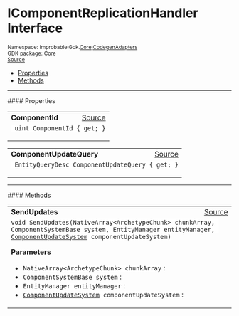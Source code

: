 
# IComponentReplicationHandler Interface
<sup>
Namespace: Improbable.Gdk.<a href="{{urlRoot}}/api/core-index">Core</a>.<a href="{{urlRoot}}/api/core/codegen-adapters-index">CodegenAdapters</a><br/>
GDK package: Core<br/>
<a href="https://www.github.com/spatialos/gdk-for-unity/blob/e31c47b5050ee67cafe8962204aa86a259095db0/workers/unity/Packages/io.improbable.gdk.core/CodegenAdapters/IComponentReplicationHandler.cs/#L6">Source</a>
<style>
a code {
                    padding: 0em 0.25em!important;
}
code {
                    background-color: #ffffff!important;
}
</style>
</sup>
<nav id="pageToc" class="page-toc"><ul><li><a href="#properties">Properties</a>
<li><a href="#methods">Methods</a>
</ul></nav>










</p>
<hr style="width:100%; border-top-color:#d8d8d8" />
#### Properties


</p>




<table width="100%">
    <tr>
        <td style="border-right:none"><b>ComponentId</b></td>
        <td style="border-left:none; text-align:right"><a href="https://www.github.com/spatialos/gdk-for-unity/blob/e31c47b5050ee67cafe8962204aa86a259095db0/workers/unity/Packages/io.improbable.gdk.core/CodegenAdapters/IComponentReplicationHandler.cs/#L8">Source</a></td>
    </tr>
    <tr>
        <td colspan="2">
<code> uint ComponentId { get; }</code></p>



</td>
    </tr>
</table>


<table width="100%">
    <tr>
        <td style="border-right:none"><b>ComponentUpdateQuery</b></td>
        <td style="border-left:none; text-align:right"><a href="https://www.github.com/spatialos/gdk-for-unity/blob/e31c47b5050ee67cafe8962204aa86a259095db0/workers/unity/Packages/io.improbable.gdk.core/CodegenAdapters/IComponentReplicationHandler.cs/#L9">Source</a></td>
    </tr>
    <tr>
        <td colspan="2">
<code> EntityQueryDesc ComponentUpdateQuery { get; }</code></p>



</td>
    </tr>
</table>






</p>
<hr style="width:100%; border-top-color:#d8d8d8" />
#### Methods


</p>




<table width="100%">
    <tr>
        <td style="border-right:none"><b>SendUpdates</b></td>
        <td style="border-left:none; text-align:right"><a href="https://www.github.com/spatialos/gdk-for-unity/blob/e31c47b5050ee67cafe8962204aa86a259095db0/workers/unity/Packages/io.improbable.gdk.core/CodegenAdapters/IComponentReplicationHandler.cs/#L11">Source</a></td>
    </tr>
    <tr>
        <td colspan="2">
<code>void SendUpdates(NativeArray&lt;ArchetypeChunk&gt; chunkArray, ComponentSystemBase system, EntityManager entityManager, <a href="{{urlRoot}}/api/core/component-update-system">ComponentUpdateSystem</a> componentUpdateSystem)</code></p>



</p>

<b>Parameters</b>

<ul>
<li><code>NativeArray&lt;ArchetypeChunk&gt; chunkArray</code> : </li>
<li><code>ComponentSystemBase system</code> : </li>
<li><code>EntityManager entityManager</code> : </li>
<li><code><a href="{{urlRoot}}/api/core/component-update-system">ComponentUpdateSystem</a> componentUpdateSystem</code> : </li>
</ul>





</td>
    </tr>
</table>





